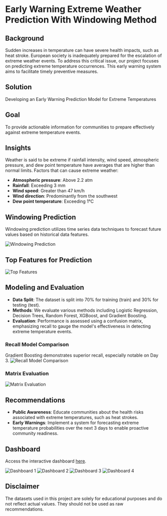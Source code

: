 # Early Warning Extreme Weather Prediction With Windowing Method

## Background
Sudden increases in temperature can have severe health impacts, such as heat stroke. European society is inadequately prepared for the escalation of extreme weather events. To address this critical issue, our project focuses on predicting extreme temperature occurrences. This early warning system aims to facilitate timely preventive measures.

## Solution
Developing an Early Warning Prediction Model for Extreme Temperatures

## Goal
To provide actionable information for communities to prepare effectively against extreme temperature events.

## Insights
Weather is said to be extreme if rainfall intensity, wind speed, atmospheric pressure, and dew point temperature have averages that are higher than normal limits.
Factors that can cause extreme weather:
- **Atmospheric pressure**: Above 2.2 atm
- **Rainfall**: Exceeding 3 mm
- **Wind speed**: Greater than 47 km/h
- **Wind direction**: Predominantly from the southwest
- **Dew point temperature**: Exceeding 1°C

## Windowing Prediction
Windowing prediction utilizes time series data techniques to forecast future values based on historical data features.

![Windowing Prediction](https://github.com/code1wan/extreme-weather-prediction/assets/133578726/0027dc8e-ab4a-457e-a5e3-29d193b1a6ef)

## Top Features for Prediction
![Top Features](https://github.com/code1wan/extreme-weather-prediction/assets/133578726/b85862a8-32b2-4df2-890b-9798382de4b0)

## Modeling and Evaluation
- **Data Split**: The dataset is split into 70% for training (train) and 30% for testing (test).
- **Methods**: We evaluate various methods including Logistic Regression, Decision Trees, Random Forest, XGBoost, and Gradient Boosting.
- **Evaluation**: Performance is assessed using a confusion matrix, emphasizing recall to gauge the model's effectiveness in detecting extreme temperature events.

### Recall Model Comparison
Gradient Boosting demonstrates superior recall, especially notable on Day 3.
![Recall Model Comparison](https://github.com/code1wan/extreme-weather-prediction/assets/133578726/65a4a074-aee6-462b-a46e-09ae372e8a54)

### Matrix Evaluation
![Matrix Evaluation](https://github.com/code1wan/extreme-weather-prediction/assets/133578726/d161476c-3e4a-4684-bf87-df8a258276f5)

## Recommendations
- **Public Awareness**: Educate communities about the health risks associated with extreme temperatures, such as heat strokes.
- **Early Warnings**: Implement a system for forecasting extreme temperature probabilities over the next 3 days to enable proactive community readiness.

## Dashboard
Access the interactive dashboard [here](https://lookerstudio.google.com/reporting/cbd224e4-21eb-4c28-9dd8-420e2e06c917).

![Dashboard 1](https://github.com/code1wan/extreme-weather-prediction/assets/133578726/32ca5243-dae4-4778-8775-afff8519287f)
![Dashboard 2](https://github.com/code1wan/extreme-weather-prediction/assets/133578726/cdddb8f7-83e5-4882-96fe-773ff6633fc8)
![Dashboard 3](https://github.com/code1wan/extreme-weather-prediction/assets/133578726/8a4e333a-e9a9-45cc-85d2-08fdd1f027f9)
![Dashboard 4](https://github.com/code1wan/extreme-weather-prediction/assets/133578726/b25deb1f-02d8-4a4b-959e-ad5b2c3d6f32)

## Disclaimer
The datasets used in this project are solely for educational purposes and do not reflect actual values. They should not be used as raw recommendations.
